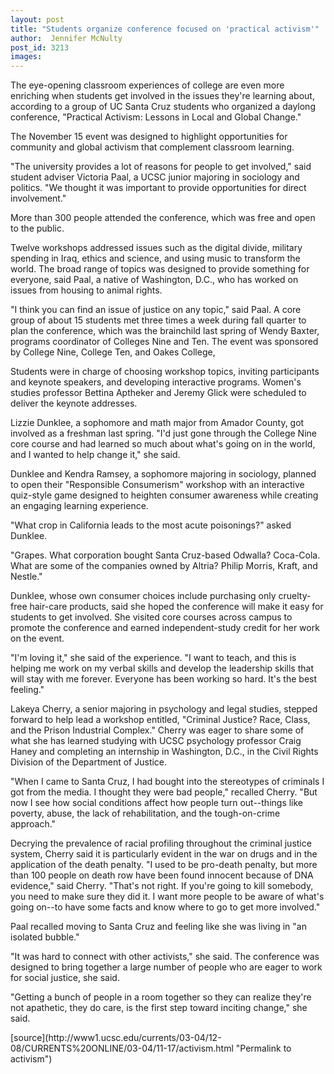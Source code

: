 ```yaml
---
layout: post
title: "Students organize conference focused on 'practical activism'"
author:  Jennifer McNulty
post_id: 3213
images:
---
```


<p>
  The eye-opening classroom experiences of college are even more enriching when students get involved in the issues they're learning about, according to a group of UC Santa Cruz students who organized a daylong conference, "Practical Activism: Lessons in Local and Global Change."
</p>
<p>
  The November 15 event was designed to highlight opportunities for community and global activism that complement classroom learning.<br>
</p>
<p>
  "The university provides a lot of reasons for people to get involved," said student adviser Victoria Paal, a UCSC junior majoring in sociology and politics. "We thought it was important to provide opportunities for direct involvement."<br>
</p>
<p>
  More than 300 people attended the conference, which was free and open to the public.
</p>
<p>
  Twelve workshops addressed issues such as the digital divide, military spending in Iraq, ethics and science, and using music to transform the world. The broad range of topics was designed to provide something for everyone, said Paal, a native of Washington, D.C., who has worked on issues from housing to animal rights.<br>
</p>
<p>
  "I think you can find an issue of justice on any topic," said Paal. A core group of about 15 students met three times a week during fall quarter to plan the conference, which was the brainchild last spring of Wendy Baxter, programs coordinator of Colleges Nine and Ten. The event was sponsored by College Nine, College Ten, and Oakes College,<br>
</p>
<p>
  Students were in charge of choosing workshop topics, inviting participants and keynote speakers, and developing interactive programs. Women's studies professor Bettina Aptheker and Jeremy Glick were scheduled to deliver the keynote addresses.<br>
</p>
<p>
  Lizzie Dunklee, a sophomore and math major from Amador County, got involved as a freshman last spring. "I'd just gone through the College Nine core course and had learned so much about what's going on in the world, and I wanted to help change it," she said.<br>
</p>
<p>
  Dunklee and Kendra Ramsey, a sophomore majoring in sociology, planned to open their "Responsible Consumerism" workshop with an interactive quiz-style game designed to heighten consumer awareness while creating an engaging learning experience.<br>
</p>
<p>
  "What crop in California leads to the most acute poisonings?" asked Dunklee.
</p>
<p>
  "Grapes. What corporation bought Santa Cruz-based Odwalla? Coca-Cola. What are some of the companies owned by Altria? Philip Morris, Kraft, and Nestle."<br>
</p>
<p>
  Dunklee, whose own consumer choices include purchasing only cruelty-free hair-care products, said she hoped the conference will make it easy for students to get involved. She visited core courses across campus to promote the conference and earned independent-study credit for her work on the event.<br>
</p>
<p>
  "I'm loving it," she said of the experience. "I want to teach, and this is helping me work on my verbal skills and develop the leadership skills that will stay with me forever. Everyone has been working so hard. It's the best feeling."<br>
</p>
<p>
  Lakeya Cherry, a senior majoring in psychology and legal studies, stepped forward to help lead a workshop entitled, "Criminal Justice? Race, Class, and the Prison Industrial Complex." Cherry was eager to share some of what she has learned studying with UCSC psychology professor Craig Haney and completing an internship in Washington, D.C., in the Civil Rights Division of the Department of Justice.<br>
</p>
<p>
  "When I came to Santa Cruz, I had bought into the stereotypes of criminals I got from the media. I thought they were bad people," recalled Cherry. "But now I see how social conditions affect how people turn out--things like poverty, abuse, the lack of rehabilitation, and the tough-on-crime approach."<br>
</p>
<p>
  Decrying the prevalence of racial profiling throughout the criminal justice system, Cherry said it is particularly evident in the war on drugs and in the application of the death penalty. "I used to be pro-death penalty, but more than 100 people on death row have been found innocent because of DNA evidence," said Cherry. "That's not right. If you're going to kill somebody, you need to make sure they did it. I want more people to be aware of what's going on--to have some facts and know where to go to get more involved."<br>
</p>
<p>
  Paal recalled moving to Santa Cruz and feeling like she was living in "an isolated bubble."<br>
</p>
<p>
  "It was hard to connect with other activists," she said. The conference was designed to bring together a large number of people who are eager to work for social justice, she said.<br>
</p>
<p>
  "Getting a bunch of people in a room together so they can realize they're not apathetic, they do care, is the first step toward inciting change," she said.<br>
</p>
[source](http://www1.ucsc.edu/currents/03-04/12-08/CURRENTS%20ONLINE/03-04/11-17/activism.html "Permalink to activism")
